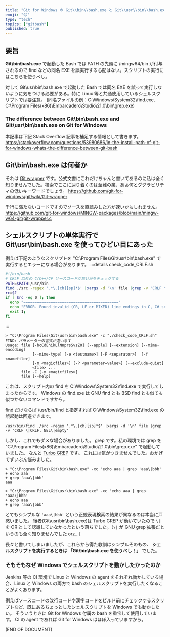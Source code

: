 ```yaml
---
title: "Git for Windows の Git\\bin\\bash.exe と Git\\usr\\bin\\bash.exe の違い"
emoji: "😕"
type: "tech"
topics: ["gitbash"]
published: true
---
```


## 要旨

**Git\\bin\\bash.exe** で起動した Bash では PATH の先頭に /mingw64/bin が付与されるので find などの同名 EXE を誤実行する心配はない。スクリプトの実行にはこちらを使うべし。

対して Git\\usr\\bin\\bash.exe で起動した Bash では同名 EXE を誤って実行しないように気をつける必要がある。特に Linux 等と共通使用しているシェルスクリプトでは要注意。
(同名ファイルの例：C:\Windows\System32\find.exe, C:\Program Files\(x86\)\Embarcadero\Studio\21.0\bin\grep.exe)



### The difference between Git\bin\bash.exe and Git\usr\bin\bash.exe on Git for Windows

本記事は下記 Stack Overflow 記事を補足する情報として書きます。
https://stackoverflow.com/questions/53980686/in-the-install-path-of-git-for-windows-whats-the-difference-between-git-bash


## Git\bin\bash.exe は何者か

それは [Git wrapper](https://github.com/git-for-windows/git/wiki/Git-wrapper) です。公式文書にこれだけちゃんと書いてあるのに私は全く知りませんでした。検索でここに辿り着くのは至難の業、あぁ何とググラビリティの低いキーワードでしょう。
https://github.com/git-for-windows/git/wiki/Git-wrapper

千行に満たないコードですのでソースを直読みした方が速いかもしれません。
https://github.com/git-for-windows/MINGW-packages/blob/main/mingw-w64-git/git-wrapper.c

## シェルスクリプトの単体実行で Git\usr\bin\bash.exe を使ってひどい目にあった

例えば下記のようなスクリプトを "C:\Program Files\Git\usr\bin\bash.exe" で実行するとエラーになる場合があります。
:::details check_code_CRLF.sh
```bash
#!/bin/bash
# CRLF 以外の C/C++/C# ソースコードが無いかをチェックする
PATH=$PATH:/usr/bin
find ./src -regex '.*\.[ch][sp]*$' |xargs -d '\n' file |grep -v 'CRLF \|CRLF, NEL\|empty'
rc=$?
if [ $rc -eq 0 ]; then
  echo "=========================================="
  echo "ERROR. Found invalid (CR, LF or MIXED) line endings in C, C# source code. It should be CRLF line endings."
  exit 1;
fi
```
:::
```
> "C:\Program Files\Git\usr\bin\bash.exe" -c "./check_code_CRLF.sh"
FIND: パラメーターの書式が違います
Usage: file [-bcCdEhikLlNnprsSvzZ0] [--apple] [--extension] [--mime-encoding]
            [--mime-type] [-e <testname>] [-F <separator>]  [-f <namefile>]
            [-m <magicfiles>] [-P <parameter=value>] [--exclude-quiet]
            <file> ...
       file -C [-m <magicfiles>]
       file [--help]
```
これは、スクリプト内の find を C:\Windows\System32\find.exe で実行してしまったからです。  Windows の find.exe は GNU find とも BSD find とも似ても似つかないコマンドですから。

find だけならば /usr/bin/find と指定すれば C:\Windows\System32\find.exe の誤起動は回避できます。
```
/usr/bin/find ./src -regex '.*\.[ch][sp]*$' |xargs -d '\n' file |grep -v 'CRLF \|CRLF, NEL\|empty'
```
しかし、これでもダメな場合がありました。
grep です。私の環境では grep を "C:\Program Files\(x86\)\Embarcadero\Studio\21.0\bin\grep.exe" で起動していました。 なんと [Turbo GREP](https://docwiki.embarcadero.com/RADStudio/Sydney/en/GREP.EXE,_the_text_search_utility) です。
これには気がつきませんでした。おかげでずいぶん悩みました。

```
> "C:\Program Files\Git\bin\bash.exe" -xc "echo aaa | grep 'aaa\|bbb'
+ echo aaa
+ grep 'aaa\|bbb'
aaa
```
```
> "C:\Program Files\Git\usr\bin\bash.exe" -xc "echo aaa | grep 'aaa\|bbb'
+ echo aaa
+ grep 'aaa\|bbb'
```
とてもシンプルな `'aaa\|bbb'` という正規表現検索の結果が異なるのは本当に戸惑いました。
後者(Git\usr\bin\bash.exe)は Turbo GREP が動いていたので `\|` を OR として認識していなかったという落ちでした。（`\|` が GNU grep 拡張だというのも全く知りませんでした orz...）

長々と書いてしまいましたが、これらから得た教訓はシンプルそのもの、
**シェルスクリプトを実行するときは 「Git\bin\bash.exe を使うべし！」**
でした。


### そもそもなぜ Windows でシェルスクリプトを動かしたかったのか

Jenkins 等の CI 環境で Linux と Windows の agent をそれぞれ動かしている場合、Linux と Windows の両方で bash のシェルスクリプトを実行したくなることがよくあります。

例えばソースコードの改行コードや漢字コードをビルド前にチェックするスクリプトなど、既にあるちょっとしたシェルスクリプトを Windows でも動かしたい。
そういうときに Git for Windows 付属の bash を重宝して使用しています。 CI の agent であれば Git for Windows はほぼ入っていますから。

(END OF DOCUMENT)


